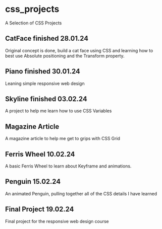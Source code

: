 # css_projects

A Selection of CSS Projects

## CatFace finished 28.01.24

Original concept is done, build a cat face using CSS and learning how to best use Absolute positioning and the Transform property.

## Piano finished 30.01.24

Leaning simple responsive web design

## Skyline finished 03.02.24

A project to help me learn how to use CSS Variables

## Magazine Article

A magazine article to help me get to grips with CSS Grid

## Ferris Wheel 10.02.24

A basic Ferris Wheel to learn about Keyframe and animations.

## Penguin 15.02.24

An animated Penguin, pulling together all of the CSS details I have learned

## Final Project 19.02.24

Final project for the responsive web design course
